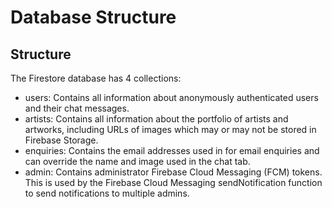 # Database Structure

## Structure
The Firestore database has 4 collections:

- users: Contains all information about anonymously authenticated users and their chat messages.
- artists: Contains all information about the portfolio of artists and artworks, including URLs of images which may or may not be stored in Firebase Storage.
- enquiries: Contains the email addresses used in for email enquiries and can override the name and image used in the chat tab.
- admin: Contains administrator Firebase Cloud Messaging (FCM) tokens. This is used by the Firebase Cloud Messaging sendNotification function to send notifications to multiple admins.
